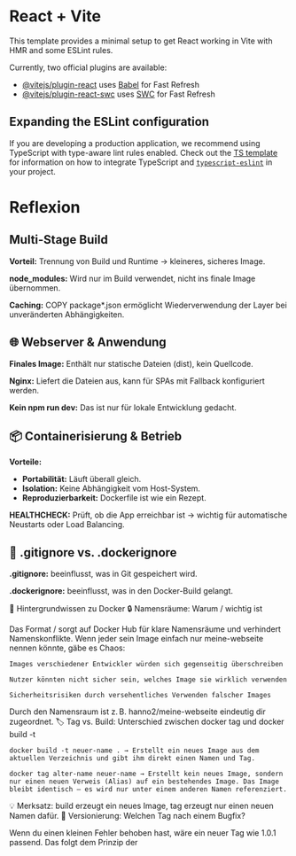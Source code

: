 # React + Vite

This template provides a minimal setup to get React working in Vite with HMR and some ESLint rules.

Currently, two official plugins are available:

- [@vitejs/plugin-react](https://github.com/vitejs/vite-plugin-react/blob/main/packages/plugin-react) uses [Babel](https://babeljs.io/) for Fast Refresh
- [@vitejs/plugin-react-swc](https://github.com/vitejs/vite-plugin-react/blob/main/packages/plugin-react-swc) uses [SWC](https://swc.rs/) for Fast Refresh

## Expanding the ESLint configuration

If you are developing a production application, we recommend using TypeScript with type-aware lint rules enabled. Check out the [TS template](https://github.com/vitejs/vite/tree/main/packages/create-vite/template-react-ts) for information on how to integrate TypeScript and [`typescript-eslint`](https://typescript-eslint.io) in your project.

# Reflexion

## Multi-Stage Build

**Vorteil:** Trennung von Build und Runtime → kleineres, sicheres Image.

**node_modules:** Wird nur im Build verwendet, nicht ins finale Image übernommen.

**Caching:** COPY package\*.json ermöglicht Wiederverwendung der Layer bei unveränderten Abhängigkeiten.

## 🌐 Webserver & Anwendung

**Finales Image:** Enthält nur statische Dateien (dist), kein Quellcode.

**Nginx:** Liefert die Dateien aus, kann für SPAs mit Fallback konfiguriert werden.

**Kein npm run dev:** Das ist nur für lokale Entwicklung gedacht.

## 📦 Containerisierung & Betrieb

**Vorteile:**

- **Portabilität:** Läuft überall gleich.
- **Isolation:** Keine Abhängigkeit vom Host-System.
- **Reproduzierbarkeit:** Dockerfile ist wie ein Rezept.

**HEALTHCHECK:** Prüft, ob die App erreichbar ist → wichtig für automatische Neustarts oder Load Balancing.

## 📁 .gitignore vs. .dockerignore

**.gitignore:** beeinflusst, was in Git gespeichert wird.

**.dockerignore:** beeinflusst, was in den Docker-Build gelangt.

🧠 Hintergrundwissen zu Docker
🔒 Namensräume: Warum <username>/<repository> wichtig ist

Das Format <username>/<repository> sorgt auf Docker Hub für klare Namensräume und verhindert Namenskonflikte. Wenn jeder sein Image einfach nur meine-webseite nennen könnte, gäbe es Chaos:

    Images verschiedener Entwickler würden sich gegenseitig überschreiben

    Nutzer könnten nicht sicher sein, welches Image sie wirklich verwenden

    Sicherheitsrisiken durch versehentliches Verwenden falscher Images

Durch den Namensraum ist z. B. hanno2/meine-webseite eindeutig dir zugeordnet.
🏷️ Tag vs. Build: Unterschied zwischen docker tag und docker build -t

    docker build -t neuer-name . → Erstellt ein neues Image aus dem aktuellen Verzeichnis und gibt ihm direkt einen Namen und Tag.

    docker tag alter-name neuer-name → Erstellt kein neues Image, sondern nur einen neuen Verweis (Alias) auf ein bestehendes Image. Das Image bleibt identisch – es wird nur unter einem anderen Namen referenziert.

💡 Merksatz: build erzeugt ein neues Image, tag erzeugt nur einen neuen Namen dafür.
📌 Versionierung: Welchen Tag nach einem Bugfix?

Wenn du einen kleinen Fehler behoben hast, wäre ein neuer Tag wie 1.0.1 passend. Das folgt dem Prinzip der
